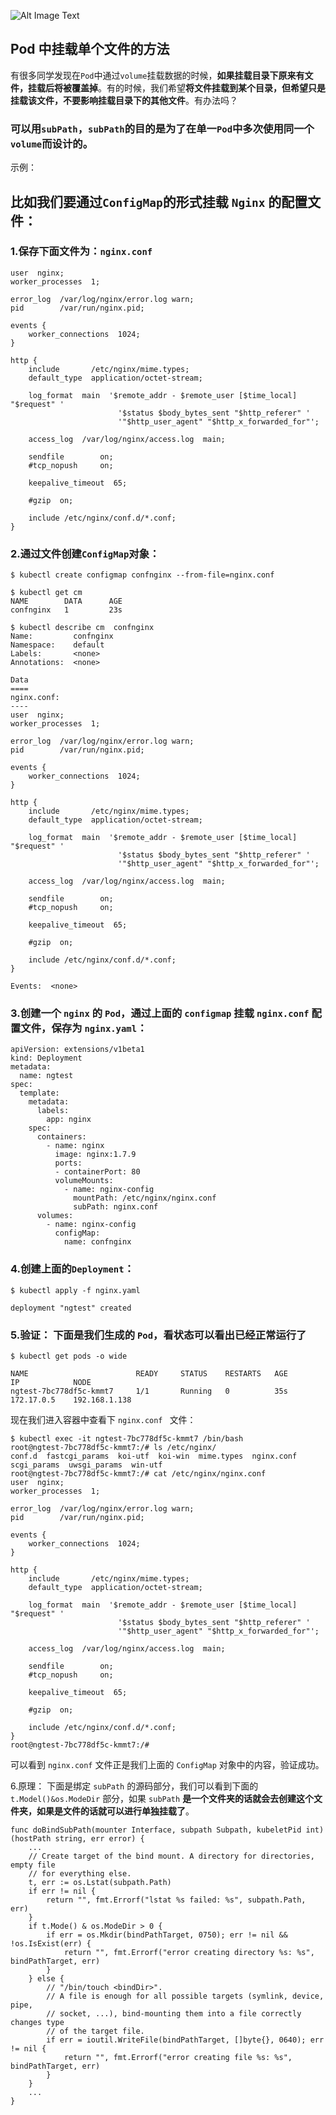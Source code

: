 ![Alt Image Text](images/adv/adv15_0.jpg "Headline image")
## Pod 中挂载单个文件的方法

有很多同学发现在`Pod`中通过`volume`挂载数据的时候，**如果挂载目录下原来有文件，挂载后将被覆盖掉**。有的时候，我们希望**将文件挂载到某个目录，但希望只是挂载该文件，不要影响挂载目录下的其他文件**。有办法吗？

### 可以用`subPath`，`subPath`的目的是为了在单一`Pod`中多次使用同一个`volume`而设计的。

示例：

## 比如我们要通过`ConfigMap`的形式挂载 `Nginx` 的配置文件：

### 1.保存下面文件为：`nginx.conf`

```
user  nginx;
worker_processes  1;

error_log  /var/log/nginx/error.log warn;
pid        /var/run/nginx.pid;

events {
    worker_connections  1024;
}

http {
    include       /etc/nginx/mime.types;
    default_type  application/octet-stream;

    log_format  main  '$remote_addr - $remote_user [$time_local] "$request" '
                        '$status $body_bytes_sent "$http_referer" '
                        '"$http_user_agent" "$http_x_forwarded_for"';

    access_log  /var/log/nginx/access.log  main;

    sendfile        on;
    #tcp_nopush     on;

    keepalive_timeout  65;

    #gzip  on;

    include /etc/nginx/conf.d/*.conf;
}

```

### 2.通过文件创建`ConfigMap`对象：

```
$ kubectl create configmap confnginx --from-file=nginx.conf
```

```
$ kubectl get cm
NAME        DATA      AGE
confnginx   1         23s
```

```
$ kubectl describe cm  confnginx
Name:         confnginx
Namespace:    default
Labels:       <none>
Annotations:  <none>

Data
====
nginx.conf:
----
user  nginx;
worker_processes  1;

error_log  /var/log/nginx/error.log warn;
pid        /var/run/nginx.pid;

events {
    worker_connections  1024;
}

http {
    include       /etc/nginx/mime.types;
    default_type  application/octet-stream;

    log_format  main  '$remote_addr - $remote_user [$time_local] "$request" '
                        '$status $body_bytes_sent "$http_referer" '
                        '"$http_user_agent" "$http_x_forwarded_for"';

    access_log  /var/log/nginx/access.log  main;

    sendfile        on;
    #tcp_nopush     on;

    keepalive_timeout  65;

    #gzip  on;

    include /etc/nginx/conf.d/*.conf;
}

Events:  <none>
```

### 3.创建一个 `nginx` 的 `Pod`，通过上面的 `configmap` 挂载 `nginx.conf` 配置文件，保存为 `nginx.yaml`：

```
apiVersion: extensions/v1beta1
kind: Deployment
metadata:
  name: ngtest
spec:
  template:
    metadata:
      labels:
        app: nginx
    spec:
      containers:
        - name: nginx
          image: nginx:1.7.9
          ports:
          - containerPort: 80
          volumeMounts:
            - name: nginx-config
              mountPath: /etc/nginx/nginx.conf
              subPath: nginx.conf
      volumes:
        - name: nginx-config
          configMap:
            name: confnginx
```


### 4.创建上面的`Deployment`：

```
$ kubectl apply -f nginx.yaml

deployment "ngtest" created
```

### 5.验证： 下面是我们生成的 `Pod`，看状态可以看出已经正常运行了

```
$ kubectl get pods -o wide

NAME                        READY     STATUS    RESTARTS   AGE       IP            NODE
ngtest-7bc778df5c-kmmt7     1/1       Running   0          35s       172.17.0.5    192.168.1.138
```

现在我们进入容器中查看下 `nginx.conf ` 文件：

```
$ kubectl exec -it ngtest-7bc778df5c-kmmt7 /bin/bash
root@ngtest-7bc778df5c-kmmt7:/# ls /etc/nginx/
conf.d	fastcgi_params	koi-utf  koi-win  mime.types  nginx.conf  scgi_params  uwsgi_params  win-utf
root@ngtest-7bc778df5c-kmmt7:/# cat /etc/nginx/nginx.conf
user  nginx;
worker_processes  1;

error_log  /var/log/nginx/error.log warn;
pid        /var/run/nginx.pid;

events {
    worker_connections  1024;
}

http {
    include       /etc/nginx/mime.types;
    default_type  application/octet-stream;

    log_format  main  '$remote_addr - $remote_user [$time_local] "$request" '
                        '$status $body_bytes_sent "$http_referer" '
                        '"$http_user_agent" "$http_x_forwarded_for"';

    access_log  /var/log/nginx/access.log  main;

    sendfile        on;
    #tcp_nopush     on;

    keepalive_timeout  65;

    #gzip  on;

    include /etc/nginx/conf.d/*.conf;
}
root@ngtest-7bc778df5c-kmmt7:/#

```

可以看到 `nginx.conf` 文件正是我们上面的 `ConfigMap` 对象中的内容，验证成功。

6.原理： 下面是绑定 `subPath` 的源码部分，我们可以看到下面的 `t.Model()&os.ModeDir` 部分，如果 `subPath` **是一个文件夹的话就会去创建这个文件夹，如果是文件的话就可以进行单独挂载了**。


```
func doBindSubPath(mounter Interface, subpath Subpath, kubeletPid int) (hostPath string, err error) {
    ...
    // Create target of the bind mount. A directory for directories, empty file
    // for everything else.
    t, err := os.Lstat(subpath.Path)
    if err != nil {
        return "", fmt.Errorf("lstat %s failed: %s", subpath.Path, err)
    }
    if t.Mode() & os.ModeDir > 0 {
        if err = os.Mkdir(bindPathTarget, 0750); err != nil && !os.IsExist(err) {
            return "", fmt.Errorf("error creating directory %s: %s", bindPathTarget, err)
        }
    } else {
        // "/bin/touch <bindDir>".
        // A file is enough for all possible targets (symlink, device, pipe,
        // socket, ...), bind-mounting them into a file correctly changes type
        // of the target file.
        if err = ioutil.WriteFile(bindPathTarget, []byte{}, 0640); err != nil {
            return "", fmt.Errorf("error creating file %s: %s", bindPathTarget, err)
        }
    }
    ...
}
```





